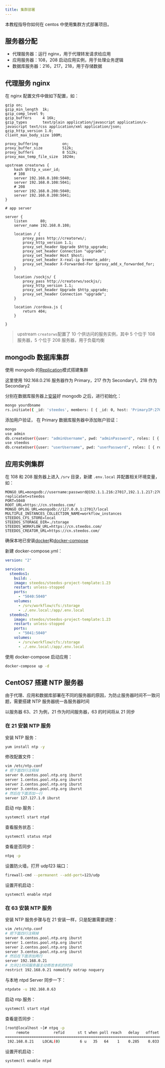 ```yaml
---
title: 集群部署
---
```


本教程指导你如何在 centos 中使用集群方式部署项目。

## 服务器分配

- 代理服务器：运行 nginx，用于代理转发请求给应用
- 应用服务器：108，208 启动应用实例，用于处理业务逻辑
- 数据库服务器：216，217，218，用于存储数据

## 代理服务 nginx

在 nginx 配置文件中做如下配置，如：

```nginx
gzip on;
gzip_min_length  1k;
gzip_comp_level 9;
gzip_buffers     4 16k;
gzip_types       text/plain application/javascript application/x-javascript text/css application/xml application/json;
gzip_http_version 1.0;
client_max_body_size 100M;

proxy_buffering           on;
proxy_buffer_size         512k;
proxy_buffers             8 512k;
proxy_max_temp_file_size  1024m;

upstream creatorws {
    hash $http_x_user_id;
    # 108
    server 192.168.0.108:5040;
    server 192.168.0.108:5041;
    # 208
    server 192.168.0.208:5040;
    server 192.168.0.208:5041;
}

# app server

server {
    listen      80;
    server_name 192.168.0.108;

    location / {
        proxy_pass http://creatorws/;
        proxy_http_version 1.1;
        proxy_set_header Upgrade $http_upgrade;
        proxy_set_header Connection "upgrade";
        proxy_set_header Host $host;
        proxy_set_header X-real-ip $remote_addr;
        proxy_set_header X-Forwarded-For $proxy_add_x_forwarded_for;
    }

    location /sockjs/ {
        proxy_pass http://creatorws/sockjs/;
        proxy_http_version 1.1;
        proxy_set_header Upgrade $http_upgrade;
        proxy_set_header Connection "upgrade";
    }

    location /cordova.js {
        return 404;
    }

}
```

> upstream `creatorws`配置了 10 个供访问的服务实例，其中 5 个位于 108 服务器，5 个位于 208 服务器，用于负载均衡

## mongodb 数据库集群

使用 mongodb 的[Replication](https://docs.mongodb.com/manual/replication/)模式搭建集群

这里使用 192.168.0.216 服务器作为 Primary，217 作为 Secondary1，218 作为 Secondary2

分别在数据库服务器上[安装](https://docs.mongodb.com/manual/installation/)好 mongodb 之后，进行初始化：

```bash
mongo yourdbname
rs.initiate({ _id: 'steedos', members: [ { _id: 0, host: 'PrimaryIP:27017', priority: 2 }, { _id: 1, host: 'Secondary1IP:27017', priority: 1 }, { _id: 2, host: 'Secondary2IP:27017', priority: 1 } ]})
```

添加用户验证， 在 Primary 数据库服务器中添加账户验证：

```bash
mongo
use admin
db.createUser({user: "adminUsername", pwd: "adminPassword", roles: [ { role: "userAdminAnyDatabase", db: "admin" } ] } )
use steedos
db.createUser({user: "userUsername", pwd: "userPassword", roles: [ { role: "readWrite", db: "yourdbname" }, { role: "read", db: "local"} ] } )
```

## 应用实例集群

在 108 和 208 服务器上进入 `/srv` 目录，新建 `.env.local` 并配置相关环境变量，如：

```env
MONGO_URL=mongodb://username:password@192.1.1.216:27017,192.1.1.217:27017,192.1.1.218:27017/yourdbname?replicaSet=steedos
PORT=5040
ROOT_URL=https://cn.steedos.com/
MONGO_OPLOG_URL=mongodb://127.0.0.1:27017/local
MULTIPLE_INSTANCES_COLLECTION_NAME=workflow_instances
STEEDOS_CFS_STORE=local
STEEDOS_STORAGE_DIR=./storage
STEEDOS_WORKFLOW_URL=https://cn.steedos.com/
STEEDOS_CREATOR_URL=https://cn.steedos.com/
```

确保本地已安装[docker](https://docs.docker.com/get-docker/)和[docker-compose](https://docs.docker.com/compose/install/)

新建 docker-compose.yml：

```yml
version: "2"

services:
  steedos1:
    build: .
    image: steedos/steedos-project-template:1.23
    restart: unless-stopped
    ports:
      - "5040:5040"
    volumes:
      - /srv/workflow/cfs:/storage
      - ./.env.local:/app/.env.local
  steedos2:
    image: steedos/steedos-project-template:1.23
    restart: unless-stopped
    ports:
      - "5041:5040"
    volumes:
      - /srv/workflow/cfs:/storage
      - ./.env.local:/app/.env.local
```

使用 docker-compose 启动应用：

```bash
docker-compose up -d
```

## CentOS7 搭建 NTP 服务器

由于代理、应用和数据库部署在不同的服务器的原因，为防止服务器时间不一致问题，需要搭建 NTP 服务器统一各服务器时间

以服务器 63、21 为例，21 作为时间服务器，63 的时间将从 21 同步

### 在 21 安装 NTP 服务

安装 NTP 服务：

```bash
yum install ntp -y
```

修改配置文件：

```bash
vim /etc/ntp.conf
# 把下面四行注释掉
server 0.centos.pool.ntp.org iburst
server 1.centos.pool.ntp.org iburst
server 2.centos.pool.ntp.org iburst
server 3.centos.pool.ntp.org iburst
# 然后在下面添加一行
server 127.127.1.0 iburst
```

启动 ntp 服务：

```bash
systemctl start ntpd
```

查看服务状态：

```bash
systemctl status ntpd
```

查看是否同步：

```bash
ntpq -p
```

设置防火墙，打开 udp123 端口：

```bash
firewall-cmd --permanent --add-port=123/udp
```

设置开机启动：

```bash
systemctl enable ntpd
```

### 在 63 安装 NTP 服务

安装 NTP 服务步骤与在 21 安装一样，只是配置需要调整：

```bash
vim /etc/ntp.conf
# 把下面四行注释掉
server 0.centos.pool.ntp.org iburst
server 1.centos.pool.ntp.org iburst
server 2.centos.pool.ntp.org iburst
server 3.centos.pool.ntp.org iburst
# 然后在下面添加两行
server 192.168.0.21
# 允许21时间服务器主动修改本机的时间
restrict 192.168.0.21 nomodify notrap noquery
```

与本地 ntpd Server 同步一下：

```bash
ntpdate -u 192.168.0.63
```

启动 ntp 服务：

```bash
systemctl start ntpd
```

查看是否同步：

```bash
[root@localhost ~]# ntpq -p
     remote           refid      st t when poll reach   delay   offset  jitter
==============================================================================
 192.168.0.21    LOCAL(0)         6 u   35   64    1    0.285    0.033   0.000
```

设置开机启动：

```bash
systemctl enable ntpd
```
